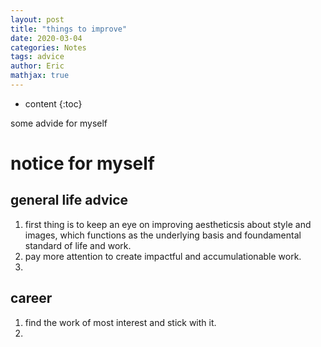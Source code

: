 ```yaml
---
layout: post
title: "things to improve"
date: 2020-03-04
categories: Notes
tags: advice
author: Eric
mathjax: true
---
```

* content
{:toc}
 
some advide for myself




# notice for myself

## general life advice
1. first thing is to keep an eye on improving aestheticsis about style and images, which functions as the underlying basis and foundamental standard of life and work.  
2. pay more attention to create impactful and accumulationable work. 
3. 


## career 

1. find the work of most interest and stick with it. 
2. 
